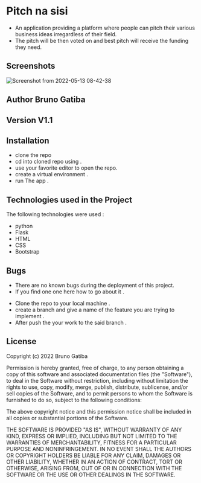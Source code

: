 # Pitch na sisi 
* An application providing a platform where people can pitch their various business ideas irregardless of their field.
* The pitch will be then voted on and best pitch will receive the funding they need.



## Screenshots 

![Screenshot from 2022-05-13 08-42-38](https://user-images.githubusercontent.com/82473156/168219402-a8833580-bd46-4ec5-a078-808f27175fbe.png)








## Author Bruno Gatiba


## Version V1.1


## Installation
- clone the repo
- cd into cloned repo using .
- use your favorite editor to open the repo.
- create a virtual environment . 
- run The app .



## Technologies used in the Project 
The following technologies were used :
- python
- Flask
- HTML
- CSS
- Bootstrap
## Bugs 
* There are no known bugs during the deployment of this project.
* If you find one one here how to go about it .
- Clone the repo to your local machine .
- create a branch and give a name of the feature you are trying to implement .
- After push the your work to the said branch .


## License 
Copyright (c) 2022 Bruno Gatiba

Permission is hereby granted, free of charge, to any person obtaining a copy
of this software and associated documentation files (the "Software"), to deal
in the Software without restriction, including without limitation the rights
to use, copy, modify, merge, publish, distribute, sublicense, and/or sell
copies of the Software, and to permit persons to whom the Software is
furnished to do so, subject to the following conditions:

The above copyright notice and this permission notice shall be included in all
copies or substantial portions of the Software.

THE SOFTWARE IS PROVIDED "AS IS", WITHOUT WARRANTY OF ANY KIND, EXPRESS OR
IMPLIED, INCLUDING BUT NOT LIMITED TO THE WARRANTIES OF MERCHANTABILITY,
FITNESS FOR A PARTICULAR PURPOSE AND NONINFRINGEMENT. IN NO EVENT SHALL THE
AUTHORS OR COPYRIGHT HOLDERS BE LIABLE FOR ANY CLAIM, DAMAGES OR OTHER
LIABILITY, WHETHER IN AN ACTION OF CONTRACT, TORT OR OTHERWISE, ARISING FROM,
OUT OF OR IN CONNECTION WITH THE SOFTWARE OR THE USE OR OTHER DEALINGS IN THE
SOFTWARE.





